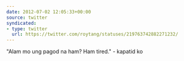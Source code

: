 ```yaml
---
date: 2012-07-02 12:05:33+00:00
source: twitter
syndicated:
- type: twitter
  url: https://twitter.com/roytang/statuses/219763742882271232/
---
```


"Alam mo ung pagod na ham? Ham tired." - kapatid ko